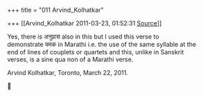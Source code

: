 +++
title = "011 Arvind_Kolhatkar"

+++
[[Arvind_Kolhatkar	2011-03-23, 01:52:31 [Source](https://groups.google.com/g/samskrita/c/EBpErRW_-yU)]]



Yes, there is अनुप्रास also in this but I used this verse to  
demonstrate यमक in Marathi i.e. the use of the same syllable at the  
end of lines of couplets or quartets and this, unlike in Sanskrit  
verses, is a sine qua non of a Marathi verse.

Arvind Kolhatkar, Toronto, March 22, 2011.



